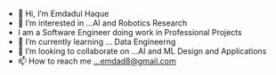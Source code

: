 - 👋 Hi, I’m Emdadul Haque
- 👀 I’m interested in ...AI and Robotics Research
- I am a Software Engineer doing work in Professional Projects
- 🌱 I’m currently learning ... Data Engineerng
- 💞️ I’m looking to collaborate on ...AI and ML Design and Applications
- 📫 How to reach me ...emdad8@gmail.com

<!---
emdad8/emdad8 is a ✨ special ✨ repository because its `README.md` (this file) appears on your GitHub profile.
You can click the Preview link to take a look at your changes.
--->
